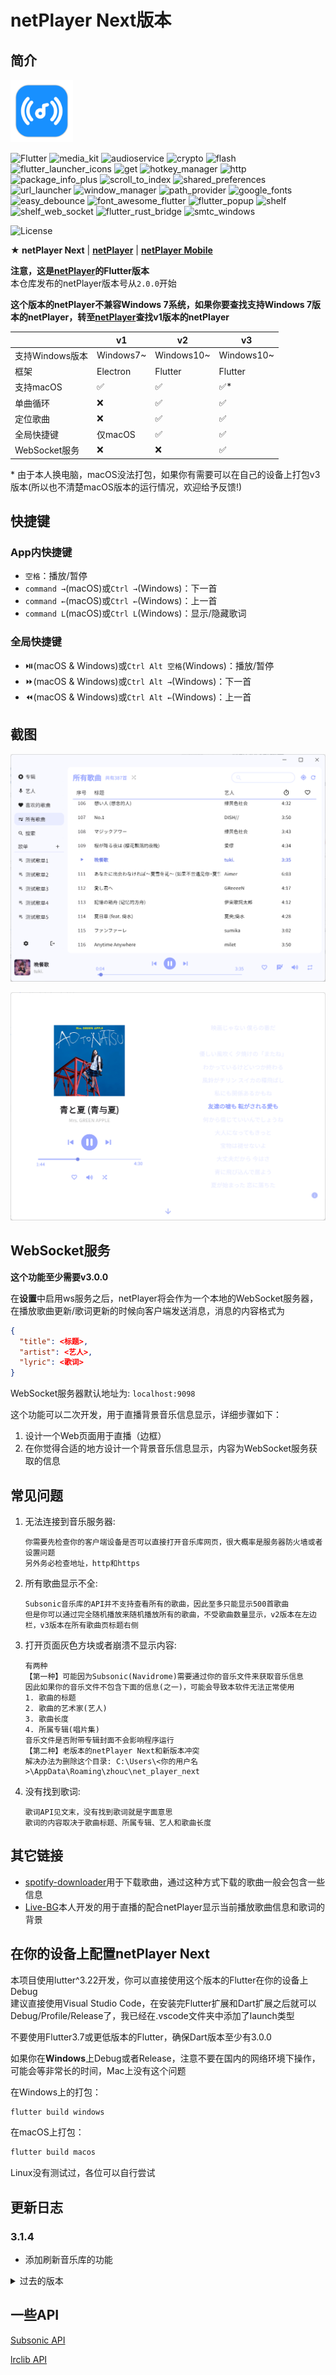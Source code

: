 # netPlayer Next版本

## 简介

<img src="assets/icon.png" width="100px">

![Flutter](https://img.shields.io/badge/Flutter-3.19-blue?logo=Flutter)
![media_kit](https://img.shields.io/badge/media_kit-1.1.10-yellow)
![audioservice](https://img.shields.io/badge/audio_service-0.18.12-green)
![crypto](https://img.shields.io/badge/crypto-3.0.3-lightblue)
![flash](https://img.shields.io/badge/flash-3.1.0-lightyellow)
![flutter_launcher_icons](https://img.shields.io/badge/flutter_launcher_icons-0.13.1-purple)
![get](https://img.shields.io/badge/get-4.6.6-red)
![hotkey_manager](https://img.shields.io/badge/hotkey_manager-0.2.0-white)
![http](https://img.shields.io/badge/http-1.2.1-orange)
![package_info_plus](https://img.shields.io/badge/package_info_plus-4.2.0-pink)
![scroll_to_index](https://img.shields.io/badge/scroll_to_index-3.0.1-green)
![shared_preferences](https://img.shields.io/badge/shared_preferences-2.2.2-lightgreen)
![url_launcher](https://img.shields.io/badge/url_launcher-6.2.5-lightblue)
![window_manager](https://img.shields.io/badge/window_manager-0.3.8-darkgreen)
![path_provider](https://img.shields.io/badge/path_provider-2.1.2-orange)
![google_fonts](https://img.shields.io/badge/google_fonts-6.2.1-blue)
![easy_debounce](https://img.shields.io/badge/easy_debounce-2.0.3-yellow)
![font_awesome_flutter](https://img.shields.io/badge/font_awesome_flutter-10.7.0-green)
![flutter_popup](https://img.shields.io/badge/flutter_popup-3.3.0-lightblue)
![shelf](https://img.shields.io/badge/shelf-1.4.1-lightyellow)
![shelf_web_socket](https://img.shields.io/badge/shelf_web_socket-1.0.2-purple)
![flutter_rust_bridge](https://img.shields.io/badge/flutter_rust_bridge-1.72.1-red)
![smtc_windows](https://img.shields.io/badge/smtc_windows-0.1.2-white)

![License](https://img.shields.io/badge/License-MIT-dark_green)

**★ netPlayer Next** | [**netPlayer**](https://github.com/Zhoucheng133/net-player) | [**netPlayer Mobile**](https://github.com/Zhoucheng133/netPlayer-Mobile)

**注意，这是[netPlayer](https://github.com/Zhoucheng133/net-player)的Flutter版本**  
本仓库发布的netPlayer版本号从`2.0.0`开始

**这个版本的netPlayer不兼容Windows 7系统，如果你要查找支持Windows 7版本的netPlayer，转至[netPlayer](https://github.com/Zhoucheng133/net-player)查找v1版本的netPlayer**

||v1|v2|v3|
|-|-|-|-|
|支持Windows版本|Windows7~|Windows10~|Windows10~|
|框架|Electron|Flutter|Flutter
|支持macOS|✅|✅|✅*|
|单曲循环|❌|✅|✅|
|定位歌曲|❌|✅|✅|
|全局快捷键|仅macOS|✅|✅|
|WebSocket服务|❌|❌|✅|

\* 由于本人换电脑，macOS没法打包，如果你有需要可以在自己的设备上打包v3版本(所以也不清楚macOS版本的运行情况，欢迎给予反馈!)

## 快捷键

### App内快捷键
- `空格`：播放/暂停
- `command →`(macOS)或`Ctrl →`(Windows)：下一首
- `command ←`(macOS)或`Ctrl ←`(Windows)：上一首
- `command L`(macOS)或`Ctrl L`(Windows)：显示/隐藏歌词

### 全局快捷键
- ⏯️(macOS & Windows)或`Ctrl Alt 空格`(Windows)：播放/暂停
- ⏩(macOS & Windows)或`Ctrl Alt →`(Windows)：下一首
- ⏪(macOS & Windows)或`Ctrl Alt ←`(Windows)：上一首

## 截图

![截图1](demo/demo1.png)

![截图2](demo/demo2.png)

## WebSocket服务

**这个功能至少需要v3.0.0**

在**设置**中启用ws服务之后，netPlayer将会作为一个本地的WebSocket服务器，在播放歌曲更新/歌词更新的时候向客户端发送消息，消息的内容格式为
```json
{
  "title": <标题>,
  "artist": <艺人>,
  "lyric": <歌词>
}
```

WebSocket服务器默认地址为: `localhost:9098`

这个功能可以二次开发，用于直播背景音乐信息显示，详细步骤如下：
1. 设计一个Web页面用于直播（边框）
2. 在你觉得合适的地方设计一个背景音乐信息显示，内容为WebSocket服务获取的信息

## 常见问题
1. 无法连接到音乐服务器:
   ```
   你需要先检查你的客户端设备是否可以直接打开音乐库网页，很大概率是服务器防火墙或者设置问题
   另外务必检查地址，http和https
   ```
2. 所有歌曲显示不全: 
   ```
   Subsonic音乐库的API并不支持查看所有的歌曲，因此至多只能显示500首歌曲
   但是你可以通过完全随机播放来随机播放所有的歌曲，不受歌曲数量显示，v2版本在左边栏，v3版本在所有歌曲页标题右侧
   ```
3. 打开页面灰色方块或者崩溃不显示内容:
   ```
   有两种
   【第一种】可能因为Subsonic(Navidrome)需要通过你的音乐文件来获取音乐信息
   因此如果你的音乐文件不包含下面的信息(之一)，可能会导致本软件无法正常使用
   1. 歌曲的标题
   2. 歌曲的艺术家(艺人)
   3. 歌曲长度
   4. 所属专辑(唱片集)
   音乐文件是否附带专辑封面不会影响程序运行
   【第二种】老版本的netPlayer Next和新版本冲突
   解决办法为删除这个目录: C:\Users\<你的用户名>\AppData\Roaming\zhouc\net_player_next
   ```
4. 没有找到歌词:
   ```
   歌词API见文末，没有找到歌词就是字面意思
   歌词的内容取决于歌曲标题、所属专辑、艺人和歌曲长度
   ```
   

## 其它链接

- [spotify-downloader](https://github.com/spotDL/spotify-downloader)用于下载歌曲，通过这种方式下载的歌曲一般会包含一些信息
- [Live-BG](https://github.com/Zhoucheng133/Live-BG)本人开发的用于直播的配合netPlayer显示当前播放歌曲信息和歌词的背景

## 在你的设备上配置netPlayer Next

本项目使用lutter^3.22开发，你可以直接使用这个版本的Flutter在你的设备上Debug  
建议直接使用Visual Studio Code，在安装完Flutter扩展和Dart扩展之后就可以Debug/Profile/Release了，我已经在.vscode文件夹中添加了launch类型

不要使用Flutter3.7或更低版本的Flutter，确保Dart版本至少有3.0.0

如果你在**Windows**上Debug或者Release，注意不要在国内的网络环境下操作，可能会等非常长的时间，Mac上没有这个问题

在Windows上的打包：
```bash
flutter build windows
```

在macOS上打包：
```bash
flutter build macos
```

Linux没有测试过，各位可以自行尝试

## 更新日志

### 3.1.4
- 添加刷新音乐库的功能

<details>
<summary>过去的版本</summary>

### 3.1.3 (2024/7/25)
- 添加一些鼠标移动到图标的提示
- 添加歌曲超出API范围的提示
- 添加本地化支持
- 修复当没有喜欢的歌曲时加载错误

### 3.1.2 (2024/7/21)
- 添加了可以自定义ws服务端口的功能
- 添加了ws服务端口冲突的提示
- 解决了在连接服务器失败卡住的问题
- 解决了ws服务端口冲突崩溃的问题

### 3.1.1 (2024/7/2)
- 解决错误的用户名或者密码登录崩溃的问题

### 3.1.0 (2024/6/28)
- 添加从歌曲跳转到艺人和专辑的菜单
- 添加了Windows的音频控制模块，现在你可以使用Windows上的音频控制了

原有的全局快捷键也可以一样使用

### 3.0.2 (2024/6/25)
- 修复在输入框输入空格触发快捷键的问题

### 3.0.1 (2024/6/21)
- 隐藏了一些无效按钮
- 搜索框自动清空结果

### 3.0.0 (2024/6/20)
- 重构了整个软件，现在看起来更加美观
- 大幅提高了运行效率
- 添加了ws服务功能
- 添加了音量调节功能
- 添加了歌曲界面艺人显示
- 现在搜索不区分大小写了
- 改进了搜索逻辑
- 修复软件信息在Windows下的显示问题
- 修复歌单为0时添加歌单崩溃的问题
- 修复歌单发生变化时的定位问题

### 2.0.7 (2024/5/12) 【仅对Windows版本的更新】
- 添加全局快捷键
- 添加是否添加全局快捷键的开关

### 2.0.6 (2024/3/28)
- 添加显示/隐藏歌词的快捷键
- 添加Windows上切换歌曲的快捷键
- 修复macOS系统上点击菜单无效的问题

### 2.0.5 (2024/3/18)
- 添加了托盘功能和Windows上的关闭隐藏窗口的功能
- 修复没有登录时歌曲操作的问题

### 2.0.4 (补充更新) (2024/3/10)
- 添加清理封面图片缓存的功能(macOS系统)
- 添加在Windows上Debug的配置开发条件

### 2.0.4 (2024/3/9)
- ~~现在可以复制一些文本~~
- 修复没有进入歌词第一句时的滚动状态问题
- 修复无法在文本框输入空格的问题
- 本地化一些系统控件语言

### 2.0.3 (2024/3/7)
- 修复歌词滚动问题
- 修复macOS语言问题
- 修复macOS从菜单切换页面的问题

### 2.0.2 (2024/3/6)
- 统一Windows和macOS一些组件
- 修复运行在Windows系统上稳定性的问题
- 修复进度条崩溃的问题
- 提高了程序运行效率

### 2.0.1 (2024/2/28)
- 恢复全局搜索功能
- 恢复检查更新功能
- 恢复歌词显示功能
- 修复窗口没有聚焦的问题
- 修复播放栏信息显示问题
- 修复播放栏封面图片圆角问题
- 修复定位图标是否可用没有区分的问题
- 修复Windows上窗口按钮图标错误的问题

### 2.0.0 Beta (2024/2/26)
- 使用Flutter重构了整个项目
- 添加单曲循环播放模式
- 添加记住播放模式功能
- 添加了歌曲项中右键菜单
- 改进歌曲显示的布局
- 改进滚动到播放歌曲
- 🚫全局搜索功能暂时无法使用
- 🚫检查更新功能暂时无法使用
- 🚫Windows版隐藏到状态栏暂时无法使用
- 🚫歌词功能暂时无法使用
</details>

## 一些API

[Subsonic API](http://www.subsonic.org/pages/api.jsp)

[lrclib API](https://lrclib.net/docs)